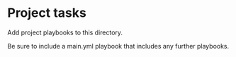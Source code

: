# Project tasks

Add project playbooks to this directory.

Be sure to include a main.yml playbook that includes any further playbooks.